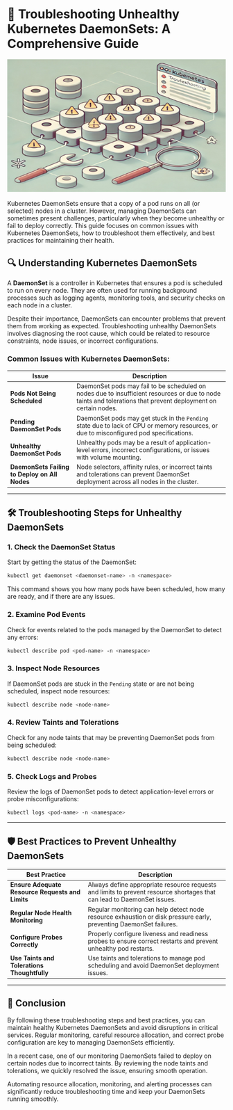 
# 🚀 **Troubleshooting Unhealthy Kubernetes DaemonSets: A Comprehensive Guide**
![Kubernetes DaemonSets](https://github.com/AlertMend/AlertMend.io/blob/main/blogs/images/daemonset_troubleshooting.png?raw=true)

Kubernetes DaemonSets ensure that a copy of a pod runs on all (or selected) nodes in a cluster. However, managing DaemonSets can sometimes present challenges, particularly when they become unhealthy or fail to deploy correctly. This guide focuses on common issues with Kubernetes DaemonSets, how to troubleshoot them effectively, and best practices for maintaining their health.

## 🔍 **Understanding Kubernetes DaemonSets**

A **DaemonSet** is a controller in Kubernetes that ensures a pod is scheduled to run on every node. They are often used for running background processes such as logging agents, monitoring tools, and security checks on each node in a cluster.

Despite their importance, DaemonSets can encounter problems that prevent them from working as expected. Troubleshooting unhealthy DaemonSets involves diagnosing the root cause, which could be related to resource constraints, node issues, or incorrect configurations.

### **Common Issues with Kubernetes DaemonSets**:

| **Issue**                            | **Description**                                                                                                                                           |
|--------------------------------------|-----------------------------------------------------------------------------------------------------------------------------------------------------------|
| **Pods Not Being Scheduled**         | DaemonSet pods may fail to be scheduled on nodes due to insufficient resources or due to node taints and tolerations that prevent deployment on certain nodes.|
| **Pending DaemonSet Pods**           | DaemonSet pods may get stuck in the `Pending` state due to lack of CPU or memory resources, or due to misconfigured pod specifications.                    |
| **Unhealthy DaemonSet Pods**         | Unhealthy pods may be a result of application-level errors, incorrect configurations, or issues with volume mounting.                                       |
| **DaemonSets Failing to Deploy on All Nodes** | Node selectors, affinity rules, or incorrect taints and tolerations can prevent DaemonSet deployment across all nodes in the cluster.                       |

---

## 🛠️ **Troubleshooting Steps for Unhealthy DaemonSets**

### 1. **Check the DaemonSet Status**
Start by getting the status of the DaemonSet:
```bash
kubectl get daemonset <daemonset-name> -n <namespace>
```
This command shows you how many pods have been scheduled, how many are ready, and if there are any issues.

### 2. **Examine Pod Events**
Check for events related to the pods managed by the DaemonSet to detect any errors:
```bash
kubectl describe pod <pod-name> -n <namespace>
```

### 3. **Inspect Node Resources**
If DaemonSet pods are stuck in the `Pending` state or are not being scheduled, inspect node resources:
```bash
kubectl describe node <node-name>
```

### 4. **Review Taints and Tolerations**
Check for any node taints that may be preventing DaemonSet pods from being scheduled:
```bash
kubectl describe node <node-name>
```

### 5. **Check Logs and Probes**
Review the logs of DaemonSet pods to detect application-level errors or probe misconfigurations:
```bash
kubectl logs <pod-name> -n <namespace>
```

---

## 🛡️ **Best Practices to Prevent Unhealthy DaemonSets**

| **Best Practice**                             | **Description**                                                                                                               |
|----------------------------------------------|-------------------------------------------------------------------------------------------------------------------------------|
| **Ensure Adequate Resource Requests and Limits** | Always define appropriate resource requests and limits to prevent resource shortages that can lead to DaemonSet issues.       |
| **Regular Node Health Monitoring**            | Regular monitoring can help detect node resource exhaustion or disk pressure early, preventing DaemonSet failures.             |
| **Configure Probes Correctly**                | Properly configure liveness and readiness probes to ensure correct restarts and prevent unhealthy pod restarts.                |
| **Use Taints and Tolerations Thoughtfully**   | Use taints and tolerations to manage pod scheduling and avoid DaemonSet deployment issues.                                     |

---

## 🚀 **Conclusion**

By following these troubleshooting steps and best practices, you can maintain healthy Kubernetes DaemonSets and avoid disruptions in critical services. Regular monitoring, careful resource allocation, and correct probe configuration are key to managing DaemonSets efficiently.

In a recent case, one of our monitoring DaemonSets failed to deploy on certain nodes due to incorrect taints. By reviewing the node taints and tolerations, we quickly resolved the issue, ensuring smooth operation.

Automating resource allocation, monitoring, and alerting processes can significantly reduce troubleshooting time and keep your DaemonSets running smoothly.


